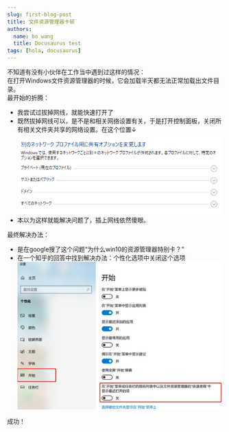 ```yaml
---
slug: first-blog-post
title: 文件资源管理器卡顿
authors:
  name: bo wang
  title: Docusaurus test
tags: [hola, docusaurus]
---
```




不知道有没有小伙伴在工作当中遇到过这样的情况：  
在打开Windows文件资源管理器的时候，它会加载半天都无法正常加载出文件目录。  
最开始的折腾：  

- 我尝试过拔掉网线，就能快速打开了
- 既然拔掉网线可以，是不是和相关网络设置有关，于是打开控制面板，关闭所有相关文件夹共享的网络设置。在这个位置↓![Alt text](/img/imageTest2.png)
- 本以为这样就能解决问题了，插上网线依然傻眼。  

最终解决办法：
- 是在google搜了这个问题“为什么win10的资源管理器特别卡？”
- 在一个知乎的回答中找到解决办法：个性化选项中关闭这个选项  
![Alt text](/img/imageTest.png)

成功！